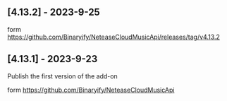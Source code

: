 ## [4.13.2] - 2023-9-25
form https://github.com/Binaryify/NeteaseCloudMusicApi/releases/tag/v4.13.2

## [4.13.1] - 2023-9-23

Publish the first version of the add-on

form https://github.com/Binaryify/NeteaseCloudMusicApi

